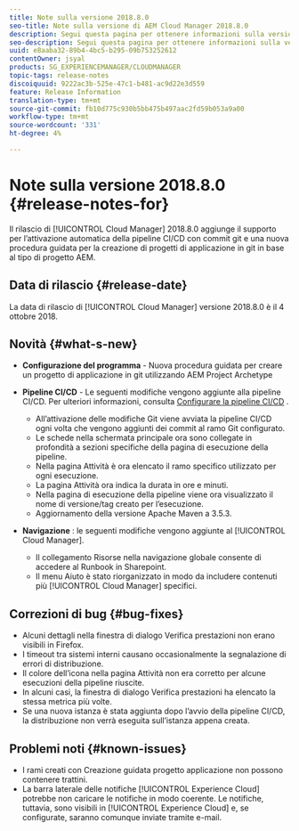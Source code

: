 ```yaml
---
title: Note sulla versione 2018.8.0
seo-title: Note sulla versione di AEM Cloud Manager 2018.8.0
description: Segui questa pagina per ottenere informazioni sulla versione 2018.8.0 di Cloud Manager.
seo-description: Segui questa pagina per ottenere informazioni sulla versione 2018.8.0 di AEM Cloud Manager.
uuid: e8aaba32-89b4-4bc5-b295-09b753252612
contentOwner: jsyal
products: SG_EXPERIENCEMANAGER/CLOUDMANAGER
topic-tags: release-notes
discoiquuid: 9222ac3b-525e-47c1-b481-ac9d22e3d559
feature: Release Information
translation-type: tm+mt
source-git-commit: fb10d775c930b5bb475b497aac2fd59b053a9a00
workflow-type: tm+mt
source-wordcount: '331'
ht-degree: 4%

---
```



# Note sulla versione 2018.8.0 {#release-notes-for}

Il rilascio di [!UICONTROL Cloud Manager] 2018.8.0 aggiunge il supporto per l’attivazione automatica della pipeline CI/CD con commit git e una nuova procedura guidata per la creazione di progetti di applicazione in git in base al tipo di progetto AEM.

## Data di rilascio {#release-date}

La data di rilascio di [!UICONTROL Cloud Manager] versione 2018.8.0 è il 4 ottobre 2018.

## Novità {#what-s-new}

* **Configurazione del programma**  - Nuova procedura guidata per creare un progetto di applicazione in git utilizzando AEM Project Archetype

* **Pipeline CI/CD**  - Le seguenti modifiche vengono aggiunte alla pipeline CI/CD. Per ulteriori informazioni, consulta [Configurare la pipeline CI/CD](configuring-pipeline.md) .

   * All’attivazione delle modifiche Git viene avviata la pipeline CI/CD ogni volta che vengono aggiunti dei commit al ramo Git configurato.
   * Le schede nella schermata principale ora sono collegate in profondità a sezioni specifiche della pagina di esecuzione della pipeline.
   * Nella pagina Attività è ora elencato il ramo specifico utilizzato per ogni esecuzione.
   * La pagina Attività ora indica la durata in ore e minuti.
   * Nella pagina di esecuzione della pipeline viene ora visualizzato il nome di versione/tag creato per l’esecuzione.
   * Aggiornamento della versione Apache Maven a 3.5.3.

* **Navigazione** : le seguenti modifiche vengono aggiunte al  [!UICONTROL Cloud Manager].

   * Il collegamento Risorse nella navigazione globale consente di accedere al Runbook in Sharepoint.
   * Il menu Aiuto è stato riorganizzato in modo da includere contenuti più [!UICONTROL Cloud Manager] specifici.

## Correzioni di bug {#bug-fixes}

* Alcuni dettagli nella finestra di dialogo Verifica prestazioni non erano visibili in Firefox.
* I timeout tra sistemi interni causano occasionalmente la segnalazione di errori di distribuzione.
* Il colore dell’icona nella pagina Attività non era corretto per alcune esecuzioni della pipeline riuscite.
* In alcuni casi, la finestra di dialogo Verifica prestazioni ha elencato la stessa metrica più volte.
* Se una nuova istanza è stata aggiunta dopo l’avvio della pipeline CI/CD, la distribuzione non verrà eseguita sull’istanza appena creata.

## Problemi noti {#known-issues}

* I rami creati con Creazione guidata progetto applicazione non possono contenere trattini.
* La barra laterale delle notifiche [!UICONTROL Experience Cloud] potrebbe non caricare le notifiche in modo coerente. Le notifiche, tuttavia, sono visibili in [!UICONTROL Experience Cloud] e, se configurate, saranno comunque inviate tramite e-mail.

